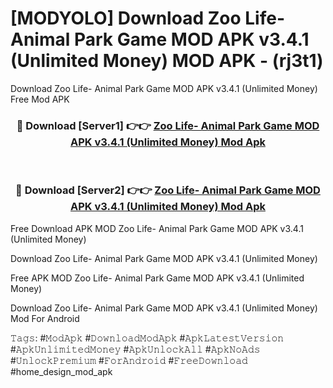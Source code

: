 # [MODYOLO] Download Zoo Life- Animal Park Game MOD APK v3.4.1 (Unlimited Money) MOD APK - (rj3t1)
Download Zoo Life- Animal Park Game MOD APK v3.4.1 (Unlimited Money) Free Mod APK

<div align="center">
<h3>🔴 Download [Server1] 👉👉 <a href="https://apk-comot.site?title=Zoo_Life-_Animal_Park_Game_MOD_APK_v3.4.1_(Unlimited_Money)">Zoo Life- Animal Park Game MOD APK v3.4.1 (Unlimited Money) Mod Apk</a></h3><br>

<h3>🔴 Download [Server2] 👉👉 <a href="https://apk-comot.site?title=Zoo_Life-_Animal_Park_Game_MOD_APK_v3.4.1_(Unlimited_Money)">Zoo Life- Animal Park Game MOD APK v3.4.1 (Unlimited Money) Mod Apk</a></h3>
</div>


Free Download APK MOD Zoo Life- Animal Park Game MOD APK v3.4.1 (Unlimited Money)

Download Zoo Life- Animal Park Game MOD APK v3.4.1 (Unlimited Money) 

Free APK MOD Zoo Life- Animal Park Game MOD APK v3.4.1 (Unlimited Money) 

Download Zoo Life- Animal Park Game MOD APK v3.4.1 (Unlimited Money) Mod For Android

𝚃𝚊𝚐𝚜: #𝙼𝚘𝚍𝙰𝚙𝚔 #𝙳𝚘𝚠𝚗𝚕𝚘𝚊𝚍𝙼𝚘𝚍𝙰𝚙𝚔 #𝙰𝚙𝚔𝙻𝚊𝚝𝚎𝚜𝚝𝚅𝚎𝚛𝚜𝚒𝚘𝚗 #𝙰𝚙𝚔𝚄𝚗𝚕𝚒𝚖𝚒𝚝𝚎𝚍𝙼𝚘𝚗𝚎𝚢 #𝙰𝚙𝚔𝚄𝚗𝚕𝚘𝚌𝚔𝙰𝚕𝚕 #𝙰𝚙𝚔𝙽𝚘𝙰𝚍𝚜 #𝚄𝚗𝚕𝚘𝚌𝚔𝙿𝚛𝚎𝚖𝚒𝚞𝚖 #𝙵𝚘𝚛𝙰𝚗𝚍𝚛𝚘𝚒𝚍 #𝙵𝚛𝚎𝚎𝙳𝚘𝚠𝚗𝚕𝚘𝚊𝚍 #home_design_mod_apk